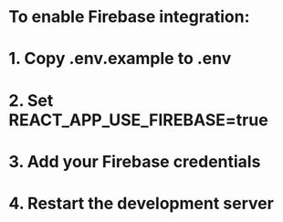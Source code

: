 # To enable Firebase integration:
# 1. Copy .env.example to .env
# 2. Set REACT_APP_USE_FIREBASE=true
# 3. Add your Firebase credentials
# 4. Restart the development server
